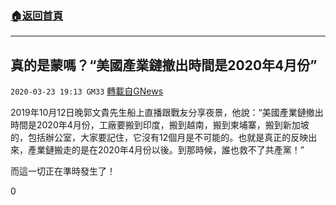 ###  [:house:返回首頁](https://github.com/ourhimalayas/txt)
---

## 真的是蒙嗎？“美國產業鏈撤出時間是2020年4月份”
`2020-03-23 19:13 GM33` [轉載自GNews](https://gnews.org/zh-hant/149885/)

2019年10月12日晚郭文貴先生船上直播跟戰友分享夜景，他說：“美國產業鏈撤出時間是2020年4月份，工廠要搬到印度，搬到越南，搬到柬埔寨，搬到新加坡的，包括辦公室，大家要記住，它沒有12個月是不可能的。也就是真正的反映出來，產業鏈搬走的是在2020年4月份以後。到那時候，誰也救不了共產黨！”

而這一切正在準時發生了！

0
